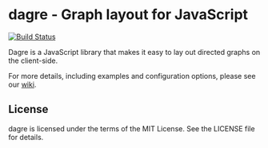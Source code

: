 # dagre - Graph layout for JavaScript

[![Build Status](https://secure.travis-ci.org/cpettitt/dagre.png?branch=master)](http://travis-ci.org/cpettitt/dagre)

Dagre is a JavaScript library that makes it easy to lay out directed graphs on
the client-side.

For more details, including examples and configuration options, please see our
[wiki](https://github.com/cpettitt/dagre/wiki).

## License

dagre is licensed under the terms of the MIT License. See the LICENSE file
for details.
